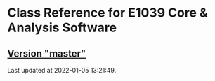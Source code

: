 # Class Reference for E1039 Core & Analysis Software
## [Version "master"](master/)
Last updated at 2022-01-05 13:21:49.
